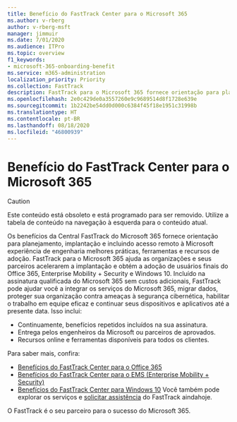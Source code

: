 ```yaml
---
title: Benefício do FastTrack Center para o Microsoft 365
ms.author: v-rberg
author: v-rberg-msft
manager: jimmuir
ms.date: 7/01/2020
ms.audience: ITPro
ms.topic: overview
f1_keywords:
- microsoft-365-onboarding-benefit
ms.service: m365-administration
localization_priority: Priority
ms.collection: FastTrack
description: FastTrack para o Microsoft 365 fornece orientação para planejamento, implantação e incluindo acesso remoto à Microsoft experiência de engenharia, melhores práticas, ferramentas e recursos de adoção. FastTrack para o Microsoft 365 ajuda as organizações e seus parceiros aceleram a implantação e obter a adoção de usuários finais do Office 365, Windows 10 e Enterprise Mobility + Security.
ms.openlocfilehash: 2e0c429de0a3557260e9c9689514d8f1728e639e
ms.sourcegitcommit: 1b2242be54dd0d000c6384f45f18e1951c31998b
ms.translationtype: HT
ms.contentlocale: pt-BR
ms.lasthandoff: 08/18/2020
ms.locfileid: "46800939"
---
```

# <a name="fasttrack-center-benefit-for-microsoft-365"></a>Benefício do FastTrack Center para o Microsoft 365

> [!CAUTION]
> Este conteúdo está obsoleto e está programado para ser removido. Utilize a tabela de conteúdo na navegação à esquerda para o conteúdo atual.

Os benefícios da Central FastTrack do Microsoft 365 fornece orientação para planejamento, implantação e incluindo acesso remoto à Microsoft experiência de engenharia melhores práticas, ferramentas e recursos de adoção. FastTrack para o Microsoft 365 ajuda as organizações e seus parceiros acelerarem a implantação e obtém a adoção de usuários finais do Office 365, Enterprise Mobility + Security e Windows 10. Incluído na assinatura qualificada do Microsoft 365 sem custos adicionais, FastTrack pode ajudar você a integrar os serviços do Microsoft 365, migrar dados, proteger sua organização contra ameaças à segurança cibernética, habilitar o trabalho em equipe eficaz e continuar seus dispositivos e aplicativos até a presente data. Isso inclui:

- Continuamente, benefícios repetidos incluídos na sua assinatura.
- Entrega pelos engenheiros da Microsoft ou parceiros de aprovados.
- Recursos online e ferramentas disponíveis para todos os clientes.
  
Para saber mais, confira:

- [Benefícios do FastTrack Center para o Office 365](O365-fasttrack-benefit-for-office-365.md) 
- [Benefícios do FastTrack Center para o EMS (Enterprise Mobility + Security)](EMS-fasttrack-benefit-for-EMS.md)
- [Benefícios do FastTrack Center para Windows 10](Win-10-fasttrack-benefit-for-Windows-10.md) Você também pode explorar os serviços e [solicitar assistência](https://go.microsoft.com/fwlink/p/?LinkId=2003903) do FastTrack aindahoje.

O FastTrack é o seu parceiro para o sucesso do Microsoft 365.
  